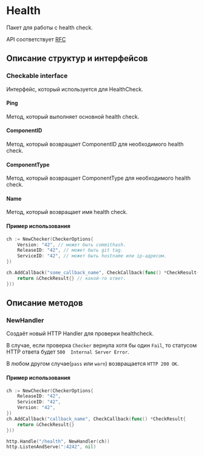 # Health

Пакет для работы с health check.

API соответствует [RFC](https://tools.ietf.org/id/draft-inadarei-api-health-check-01.html)

## Описание структур и интерфейсов

### Checkable interface

Интерфейс, который используется для HealthCheck.

#### Ping

Метод, который выполняет основной health check.

#### ComponentID

Метод, который возвращает ComponentID для необходимого health check.

#### ComponentType

Метод, который возвращает ComponentType для необходимого health check.

#### Name

Метод, который возвращает имя health check.

#### Пример использования

```go
ch := NewChecker(CheckerOptions{
    Version: "42", // может быть commithash.
    ReleaseID: "42", // может быть git tag.
    ServiceID: "42", // может быть hostname или ip-адресом.
})

ch.AddCallback("some_callback_name", CheckCallback(func() *CheckResult{
    return &CheckResult{} // какой-то ответ.
}))
```

## Описание методов

### NewHandler

Создаёт новый HTTP Handler для проверки healthcheck.

В случае, если проверка `Checker` вернула хотя бы один `Fail`, то статусом HTTP ответа будет `500 
Internal Server Error`.

В любом другом случае(`pass` или `warn`) возвращается `HTTP 200 OK`.

#### Пример использования

```go
ch := NewChecker(CheckerOptions{
    ReleaseID: "42",
    ServiceID: "42",
    Version: "42",
})
ch.AddCallback("callback_name", CheckCallback(func() *CheckResult{
    return &CheckResult{}
}))

http.Handle("/health", NewHandler(ch))
http.ListenAndServe(":4242", nil)
```
